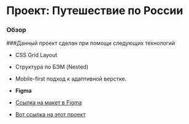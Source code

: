 # Проект: Путешествие по России

### Обзор
###Данный проект сделан при помощи следующих технологий 
* CSS Grid Layout 
* Cтруктура по БЭМ (Nested)
* Mobile-first подход к адаптивной верстке.
* **Figma**

* [Ссылка на макет в Figma](https://www.figma.com/file/5S2WSbEFL6awjVWJ0NWL8Q/Sprint-3_-Russia-_-desktop-mobile?node-id=28503%3A0)

* [Вот ссылка на этот проект](https://dmitryserzhantov.github.io/russian-travel/index.html)



